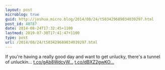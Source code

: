 ```yaml
---
layout: post
microblog: true
guid: http://joshua.micro.blog/2014/08/24/t503429689034039297.html
post_id: 40787
date: 2014-08-24T17:32:45+1100
lastmod: 2019-07-30T17:41:47+1100
type: post
url: /2014/08/24/t503429689034039297.html
---
```

If you're having a really good day and want to get unlucky, there's a tunnel of unluckin... [t.co/gAb8WdcyW...](http://t.co/gAb8WdcyWR) [t.co/dBXZ2gwKO...](http://t.co/dBXZ2gwKOX)
